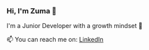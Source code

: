### Hi, I'm Zuma 👋

I'm a Junior Developer with a growth mindset 🙂

📫 You can reach me on: <a href= "https://www.linkedin.com/in/zymryte-kabashi/" target="_blank">LinkedIn</a>

